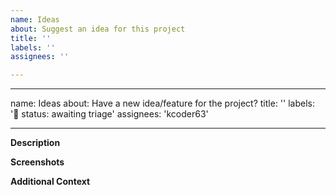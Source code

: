 ```yaml
---
name: Ideas
about: Suggest an idea for this project
title: ''
labels: ''
assignees: ''

---
```


---
name: Ideas
about: Have a new idea/feature for the project?
title: ''
labels: '🚦 status: awaiting triage'
assignees: 'kcoder63'

---

**Description**

<!-- A brief description of the question or issue, also include what you tried and what didn't work: -->

**Screenshots**

<!-- Please add a screenshot if applicable -->

**Additional Context**  <!-- Optional -->  

<!-- Add any other context about the problem here. -->
